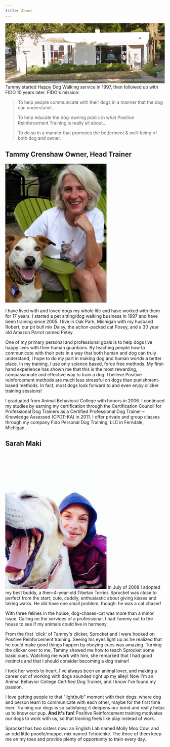 ```yaml
---
title: About
---
```


![FIDO is at 703 Livernois in Ferndale, MI](/images/fido_building.png)
Tammy started Happy Dog Walking service in 1997, then followed up with FIDO 10 years later. 
FIDO's mission:

  > To help people communicate with their dogs in a manner that the dog can understand&hellip;
  >
  > To help educate the dog-owning public in what Positive Reinforcement Training is really all about&hellip;
  >
  > To do so in a manner that promotes the betterment &amp; well-being of both dog and owner.

## Tammy Crenshaw Owner, Head Trainer

<img class="right" src="/images/tammy.jpg" alt="" />

I have lived with and loved dogs my whole life and have worked with them for 17 years. I started a pet sitting/dog walking business in 1997 and have been training since 2005. I live in Oak Park, Michigan with my husband Robert, our pit bull mix Daisy, the action-packed cat Posey, and a 30 year old Amazon Parrot named Petey.

One of my primary personal and professional goals is to help dogs live happy lives with their human guardians. By teaching people how to communicate with their pets in a way that both human and dog can truly understand, I hope to do my part in making dog and human worlds a better place.
In my training, I use only science based, force free methods. My first-hand experience has shown me that this is the most rewarding, compassionate and effective way to train a dog. I believe Positive reinforcement methods are much less stressful on dogs than punishment-based methods. In fact, most dogs look forward to and even enjoy clicker training sessions!

I graduated from Animal Behavioral College with honors in 2006. I continued my studies by earning my certification through the Certification Council for Professional Dog Trainers as a Certified Professional Dog Trainer – Knowledge Assessed (CPDT-KA) in 2011. I offer private and group classes through my company Fido Personal Dog Training, LLC in Ferndale, Michigan.



## Sarah Maki
<img class="right" src="/images/sarah.jpg" alt="" />
In July of 2008 I adopted my best buddy, a then-4-year-old Tibetan Terrier. Sprocket was close to perfect 
from the start; cute, cuddly, enthusiastic about giving kisses and taking walks. He did have one small 
problem, though: he was a cat chaser!

With three felines in the house, dog-chases-cat was more than a minor issue. Calling on the services of 
a professional, I had Tammy out to the house to see if my animals could live in harmony.

From the first 'click' of Tammy's clicker, Sprocket and I were hooked on Positive Reinforcement training. 
Seeing his eyes light up as he realized that he could make good things happen by obeying cues was amazing. 
Turning the clicker over to me, Tammy showed me how to teach Sprocket some basic cues. Watching me work 
with him, she remarked that I had good instincts and that I should consider becoming a dog trainer!

I took her words to heart. I've always been an animal lover, and making a career out of working with dogs 
sounded right up my alley! Now I'm an Animal Behavior College Certified Dog Trainer, and I know I've found 
my passion.

I love getting people to that "lightbulb" moment with their dogs: where dog and person learn to communicate 
with each other, maybe for the first time ever. Training our dogs is so satisfying; it deepens our bond and 
really helps us to know our pup. __And it's fun!__ Positive Reinforcement training motivates our dogs to work 
with us, so that training feels like play instead of work.

Sprocket has two sisters now: an English Lab named Molly Moo Cow, and an odd little poodle/muppet mix 
named Tchotchke. The three of them keep me on my toes and provide plenty of opportunity to train every day.
